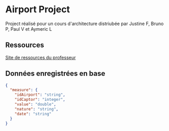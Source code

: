 # Airport Project

Project réalisé pour un cours d'architecture distriubée par Justine F, Bruno P, Paul V et Aymeric L

## Ressources

[Site de ressources du professeur](https://www.laurent-guerin.fr/golang)

## Données enregistrées en base

```json
{
  "measure": {
    "idAirport": "string",
    "idCaptor": "integer",
    "value": "double",
    "nature": "string",
    "date": "string"
  }
}
```
